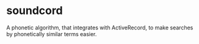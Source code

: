soundcord
=========

A phonetic algorithm, that integrates with ActiveRecord, to make searches by phonetically similar terms easier.